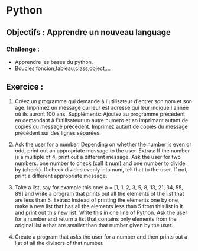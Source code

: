 # Python

## Objectifs : Apprendre un nouveau language

### Challenge : 

- Apprendre les bases du python.
- Boucles,foncion,tableau,class,object,...

## Exercice : 

1. Créez un programme qui demande à l'utilisateur d'entrer son nom et son âge. Imprimez un message qui leur est adressé qui leur indique l'année où ils auront 100 ans.
Suppléments:
Ajoutez au programme précédent en demandant à l'utilisateur un autre numéro et en imprimant autant de copies du message précédent.
Imprimez autant de copies du message précédent sur des lignes séparées.

2. Ask the user for a number. Depending on whether the number is even or odd, print out an appropriate message to the user. 
Extras:
If the number is a multiple of 4, print out a different message.
Ask the user for two numbers: one number to check (call it num) and one number to divide by (check). If check divides evenly into num, tell that to the user. If not, print a different appropriate message.

3. Take a list, say for example this one:
a = [1, 1, 2, 3, 5, 8, 13, 21, 34, 55, 89]
and write a program that prints out all the elements of the list that are less than 5.
Extras:
Instead of printing the elements one by one, make a new list that has all the elements less than 5 from this list in it and print out this new list.
Write this in one line of Python.
Ask the user for a number and return a list that contains only elements from the original list a that are smaller than that number given by the user.

4. Create a program that asks the user for a number and then prints out a list of all the divisors of that number.